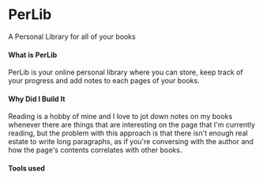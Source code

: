# PerLib

A Personal Library for all of your books

#### What is PerLib

PerLib is your online personal library where you can store, keep track of your progress and add notes to each pages of your books.

#### Why Did I Build It

Reading is a hobby of mine and I love to jot down notes on my books whenever there are things that are interesting on the page that I'm currently reading, but the problem with this approach is that there isn't enough real estate to write long paragraphs, as if you're conversing with the author and how the page's contents correlates with other books.

#### Tools used
